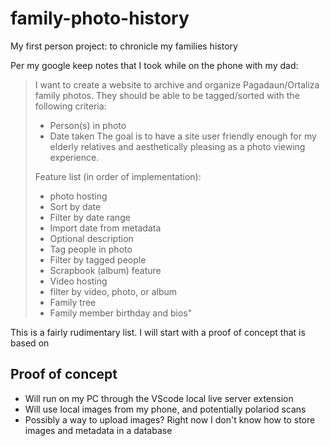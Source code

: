 # family-photo-history
My first person project: to chronicle my families history

Per  my google keep notes that I took while on the phone with my dad:

>I want to create a website to archive and organize Pagadaun/Ortaliza family photos.
>They should be able to be tagged/sorted with the following criteria:
>- Person(s) in photo
>- Date taken
>The goal is to have a site user friendly enough for my elderly relatives and aesthetically pleasing as a photo viewing experience.
>
>Feature list (in order of implementation):
>- photo hosting
>- Sort by date
>- Filter by date range
>- Import date from metadata
>- Optional description
>- Tag people in photo
>- Filter by tagged people
>- Scrapbook (album) feature
>- Video hosting
>- filter by video, photo, or album
>- Family tree 
>- Family member birthday and bios"

This is a fairly rudimentary list. I will start with a proof of concept that is based on

## Proof of concept

 - Will run on my PC through the VScode local live server extension
 - Will use local images from my phone, and potentially polariod scans
 - Possibly a way to upload images? Right now I don't know how to store images and metadata in a database